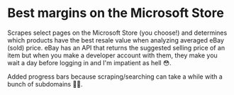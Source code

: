 # Best margins on the Microsoft Store

Scrapes select pages on the Microsoft Store (you choose!) and determines which products have the best resale value when analyzing averaged eBay (sold) price. eBay has an API that returns the suggested selling price of an item but when you make a developer account with them, they make you wait a day before logging in and I'm impatient as hell 😳.

Added progress bars because scraping/searching can take a while with a bunch of subdomains 🤷‍♂️.
